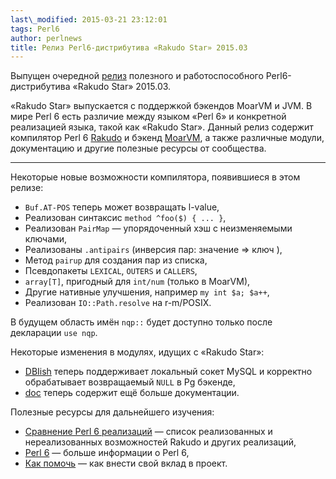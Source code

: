 ```yaml
---
last\_modified: 2015-03-21 23:12:01
tags: Perl6
author: perlnews
title: Релиз Perl6-дистрибутива «Rakudo Star» 2015.03
---
```


Выпущен очередной [релиз](http://rakudo.org/downloads/star/) полезного и
работоспособного Perl6-дистрибутива «Rakudo Star» 2015.03.

«Rakudo Star» выпускается с поддержкой бэкендов MoarVM и JVM. В мире Perl 6
есть различие между языком «Perl 6» и конкретной реализацией языка, такой как
«Rakudo Star». Данный релиз содержит компилятор Perl 6
[Rakudo](https://github.com/rakudo/rakudo) и бэкенд
[MoarVM](http://moarvm.org/), а также различные модули, документацию и другие
полезные ресурсы от сообщества.

---

Некоторые новые возможности компилятора, появившиеся в этом релизе:

* `Buf.AT-POS` теперь может возвращать l-value,
* Реализован синтаксис `method ^foo($) { ... }`,
* Реализован `PairMap` — упорядоченный хэш с неизменяемыми ключами,
* Реализованы `.antipairs` (инверсия пар: значение => ключ ),
* Метод `pairup` для создания пар из списка,
* Псевдопакеты `LEXICAL`, `OUTERS` и `CALLERS`,
* `array[T]`, пригодный для `int/num` (только в MoarVM),
* Другие нативные улучшения, например `my int $a; $a++`,
* Реализован `IO::Path.resolve` на r-m/POSIX.

В будущем область имён `nqp::` будет доступно только после декларации `use
nqp`.

Некоторые изменения в модулях, идущих с «Rakudo Star»:

* [DBIish](https://github.com/perl6/DBIish) теперь поддерживает локальный
  сокет MySQL и корректно обрабатывает возвращаемый `NULL` в Pg бэкенде,
* [doc](https://github.com/perl6/doc) теперь содержит ещё больше документации.

Полезные ресурсы для дальнейшего изучения:

* [Сравнение Perl 6 реализаций](http://perl6.org/compilers/features) — список
  реализованных и нереализованных возможностей Rakudo и других реализаций,
* [Perl 6](http://perl6.org/) — больше информации о Perl 6,
* [Как помочь](http://rakudo.org/how-to-help) — как внести свой вклад в проект.

